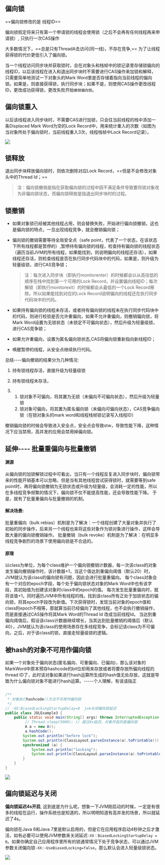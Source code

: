 ## 偏向锁

==偏向锁修改的是 线程ID==

偏向锁假定将来只有第一个申请锁的线程会使用锁（之后不会再有任何线程再来申请锁）, 只执行一次CAS操作

大多数情况下，==总是只有ThreadA去访问(同一线)，不存在竞争,== 为了让线程获得锁的代价更低引入了偏向锁。



当一个线程访问同步块并获取锁时，会在对象头和栈帧中的锁记录里存储锁偏向的线程ID，以后该线程在进入和退出同步块时不需要进行CAS操作来加锁和解释，只需要简单地测试一下对象头的Mark Word里是否存储着指向当前线程的偏向锁。如果是，则直接获得锁，执行同步块；如果不是，则使用CAS操作更改线程ID，更改成功获得锁，更改失败开始`撤销偏向锁`。



## 偏向锁重入

以后该线程进入同步块时，不需要CAS进行加锁，只会往当前线程的栈中添加一条Displaced Mark Word为空的Lock Record中，用来统计重入的次数（如图为当对象所处于偏向锁时，当前线程重入3次，线程栈帧中Lock Record记录）。

![](https://youpaiyun.zongqilive.cn/image/20200711170825.png)

## 锁释放

退出同步块释放偏向锁时，则依次删除对应Lock Record，==但是不会修改对象头中的Thread Id；==

> 注：偏向锁撤销是指在获取偏向锁的过程中因不满足条件导致要将锁对象改为非偏向锁状态，而偏向锁释放是指退出同步块时的过程。





## 锁撤销

- 如果对象锁已经被其他线程占用，则会替换失败，开始进行偏向锁撤销，这也是偏向锁的特点，一旦出现线程竞争，就会撤销偏向锁；

- 偏向锁的撤销需要等待全局安全点（safe point，代表了一个状态，在该状态下所有线程都是暂停的）,暂停持有偏向锁的线程，检查持有偏向锁的线程状态（遍历当前JVM的所有线程，如果能找到，则说明偏向的线程还存活），如果线程还存活，则检查线程是否在执行同步代码块中的代码，如果是，则升级为轻量级锁，进行CAS竞争锁；

  >注：每次进入同步块（即执行monitorenter）的时候都会以从高往低的顺序在栈中找到第一个可用的Lock Record，并设置偏向线程ID；每次解锁（即执行monitorexit）的时候都会从最低的一个Lock Record移除。所以如果能找到对应的Lock Record说明偏向的线程还在执行同步代码块中的代码。

- 如果持有偏向锁的线程未存活，或者持有偏向锁的线程未在执行同步代码块中的代码，则进行校验是否允许重偏向，如果不允许重偏向，则撤销偏向锁，将Mark Word设置为无锁状态（未锁定不可偏向状态），然后升级为轻量级锁，进行CAS竞争锁；
- 如果允许重偏向，设置为匿名偏向锁状态,CAS将偏向锁重新指向新线程ID；
- 唤醒暂停的线程，从安全点继续执行代码。



总结----偏向撤销的结果分为几种情况:

1. 持有锁线程存活，直接升级为轻量级锁

2. 持有锁线程未存活，

3. 1. 锁对象不可偏向，将其置为无锁（未偏向不可偏向状态），然后升级为轻量锁
   2. 锁对象可偏向，将其置为匿名偏向锁（未偏向可偏向状态），CAS竞争偏向锁（在锁对象头的mark word和线程栈帧锁记录写入线程ID）



撤销偏向锁的时候会导致进入安全点，安全点会导致stw，导致性能下降，这种情况下应当禁用，高并发的应用会禁用掉偏向锁。



## 延伸---- 批量重偏向与批量撤销

#### 渊源

从偏向锁的加锁解锁过程中可看出，当只有一个线程反复进入同步块时，偏向锁带来的性能开销基本可以忽略，但是当有其他线程尝试获得锁时，就需要等到safe point时，再将偏向锁撤销为无锁状态或升级为轻量级，会消耗一定的性能，所以在多线程竞争频繁的情况下，偏向锁不仅不能提高性能，还会导致性能下降。
于是，就有了批量重偏向与批量撤销的机制。



#### 解决场景:

批量重偏向（bulk rebias）机制是为了解决：一个线程创建了大量对象并执行了初始的同步操作，后来另一个线程也来将这些对象作为锁对象进行操作，这样会导致大量的偏向锁撤销操作。
批量撤销（bulk revoke）机制是为了解决：在明显多线程竞争剧烈的场景下使用偏向锁是不合适的。





#### 原理

以class为单位，为每个class维护一个偏向锁撤销计数器，每一次该class的对象发生偏向撤销操作时，该计数器+1，当这个值达到重偏向阈值（默认20）时，JVM就认为该class的偏向锁有问题，因此会进行批量重偏向。
每个class对象会有一个对应的epoch字段，每个处于偏向锁状态对象的Mark Word中也有该字段，其初始值为创建该对象时class中的epoch的值。
每次发生批量重偏向时，就将该值+1，同时遍历JVM中所有线程的栈，找到该class所有正处于加锁状态的偏向锁，将其epoch字段改为新值。下次获得锁时，发现当前对象的epoch值和class的epoch不相等，那就算当前已经偏向了其他线程，也不会执行撤销操作，而是直接通过CAS操作将其Mark Word的Thread Id 改成当前线程Id。
当达到重偏向阈值后，假设该class计数器继续增长，当其达到批量撤销的阈值后（默认40），JVM就认为该class的使用场景存在多线程竞争，会标记该class为不可偏向，之后，对于该class的锁，直接走轻量级锁的逻辑。





## 被hash的对象不可用作偏向锁



如果一个对象处于偏向状态(匿名偏向、可重偏向、已偏向)，那么该对象的MarkWord中原本预存hashcode的bit位却用来存放或者将要存放所偏向线程的thread ID了，此时该对象如果进行hash运算所生成的hash值无处存放，这就是导致为什么偏向锁对象不能进行hash运算。-----个人理解，有误请指正



```java

/**
 * 对象执行hashcode()方法不可用作偏向锁
 */
// -XX:BiasedLockingStartupDelay=0  jvm关闭偏向锁延迟
public class JOLExample3 {
    public static void main(String[] args) throws InterruptedException {
         // Thread.sleep(5000); // 超过4s延迟，对象开启的是偏向锁
         A a = new A();
         a.hashCode();
        System.out.println("before lock");
        System.out.println(ClassLayout.parseInstance(a).toPrintable());
        synchronized (a) {
            System.out.println("locking");
            System.out.println(ClassLayout.parseInstance(a).toPrintable());
        }
    }
}
```

![](https://youpaiyun.zongqilive.cn/image/20200711192949.png)



## 偏向锁延迟与关闭

**偏向锁延迟4s开启**, 这到底是为什么呢，想象一下JVM刚启动的时候，一定是有很多的线程在运行，操作系统也是知道的，所以明明知道有高并发的场景，所以就延迟了4s。



偏向锁在Java 6和Java 7里是默认启用的，但是它在应用程序启动4秒钟之后才激活，如有必要可以使用JVM参数来关闭延迟`-XX：BiasedLockingStartupDelay = 0`。如果你确定自己应用程序里所有的锁通常情况下处于竞争状态，可以通过JVM参数关闭偏向锁`-XX:-UseBiasedLocking=false`，那么默认会进入轻量级锁状态。





![](https://youpaiyun.zongqilive.cn/image/20200710154210.png)